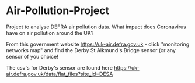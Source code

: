 # Air-Pollution-Project
Project to analyse DEFRA air pollution data. What impact does Coronavirus have on air pollution around the UK?

From this government website https://uk-air.defra.gov.uk - click "monitoring networks map" and find the Derby St Alkmund's Bridge sensor (or any sensor of you choice! 

The csv's for Derby's sensor are found here https://uk-air.defra.gov.uk/data/flat_files?site_id=DESA
